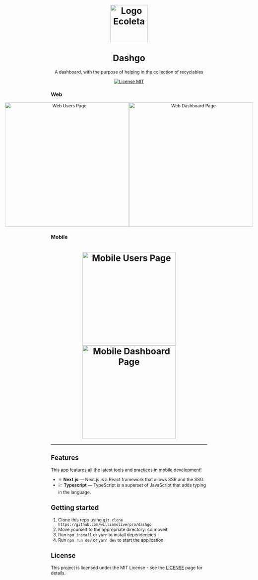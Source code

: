 
<h1 align="center">
<br>
  <img src="web/src/assets/logo.svg" alt="Logo Ecoleta" width="120">
<br>
<br>
Dashgo
</h1>

<p align="center">A dashboard, with the purpose of helping in the collection of recyclables</p>

<p align="center">
  <a href="https://opensource.org/licenses/MIT">
    <img src="https://img.shields.io/badge/License-MIT-blue.svg" alt="License MIT">
  </a>
</p>

[//]: # (Add your gifs/images here:)

### Web

<p align="center" style="display: flex; align-items: flex-start; justify-content: center;">
  <img alt="Web Users Page" title="homeweb" src="https://github.com/williamoliverpro/screenshots/blob/main/dashgo/dashgouserspng.png" width="400px">

  <img alt="Web Dashboard Page" title="#registration-completedweb" src="https://github.com/williamoliverpro/screenshots/blob/main/dashgo/dashgodashboard.png" width="400px">
</p>
  
### Mobile
<h1 align="center">
    <img alt="Mobile Users Page" src="https://github.com/williamoliverpro/screenshots/blob/main/dashgo/dashgousersmobile.png" width="300px">
    <img alt="Mobile Dashboard Page" src="https://github.com/williamoliverpro/screenshots/blob/main/dashgo/dashgodashboardmobile.png" width="300px">
</h1>
</div>

<hr />

## Features
[//]: # (Add the features of your project here:)
This app features all the latest tools and practices in mobile development!

- ⚛️ **Next.js** — Next.js is a React framework that allows SSR and the SSG.
- 💹 **Typescript** — TypeScript is a superset of JavaScript that adds typing in the language.

## Getting started

1. Clone this repo using ```git clone https://github.com/williamoliverpro/dashgo```<br/>
2. Move yourself to the appropriate directory: cd moveit<br/>
3. Run ```npm install``` or ```yarn``` to install dependencies
4. Run ```npm run dev``` or ```yarn dev``` to start the application


## License

This project is licensed under the MIT License - see the [LICENSE](https://opensource.org/licenses/MIT) page for details.
